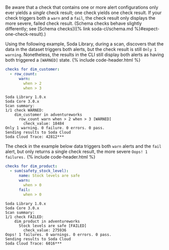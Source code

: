 Be aware that a check that contains one or more alert configurations only ever yields a *single* check result; one check yields one check result. If your check triggers both a `warn` and a `fail`, the check result only displays the more severe, failed check result. (Schema checks behave slightly differently; see [Schema checks]({% link soda-cl/schema.md %}#expect-one-check-result).)

Using the following example, Soda Library, during a scan, discovers that the data in the dataset triggers both alerts, but the check result is still `Only 1 warning`. Nonetheless, the results in the CLI still display both alerts as having both triggered a `[WARNED]` state.
{% include code-header.html %}
```yaml
checks for dim_customer:
  - row_count:
      warn:
        when > 2
        when > 3
```
```shell
Soda Library 1.0.x
Soda Core 3.0.x
Scan summary:
1/1 check WARNED: 
    dim_customer in adventureworks
      row_count warn when > 2 when > 3 [WARNED]
        check_value: 18484
Only 1 warning. 0 failure. 0 errors. 0 pass.
Sending results to Soda Cloud
Soda Cloud Trace: 42812***
```

The check in the example below data triggers both `warn` alerts and the `fail` alert, but only returns a single check result, the more severe `Oops! 1 failures.`
{% include code-header.html %}
```yaml
checks for dim_product:
  - sum(safety_stock_level):
      name: Stock levels are safe
      warn:
        when > 0
      fail:
        when > 0
```
```shell
Soda Library 1.0.x
Soda Core 3.0.x
Scan summary:
1/1 check FAILED: 
    dim_product in adventureworks
      Stock levels are safe [FAILED]
        check_value: 275936
Oops! 1 failures. 0 warnings. 0 errors. 0 pass.
Sending results to Soda Cloud
Soda Cloud Trace: 6016***
```